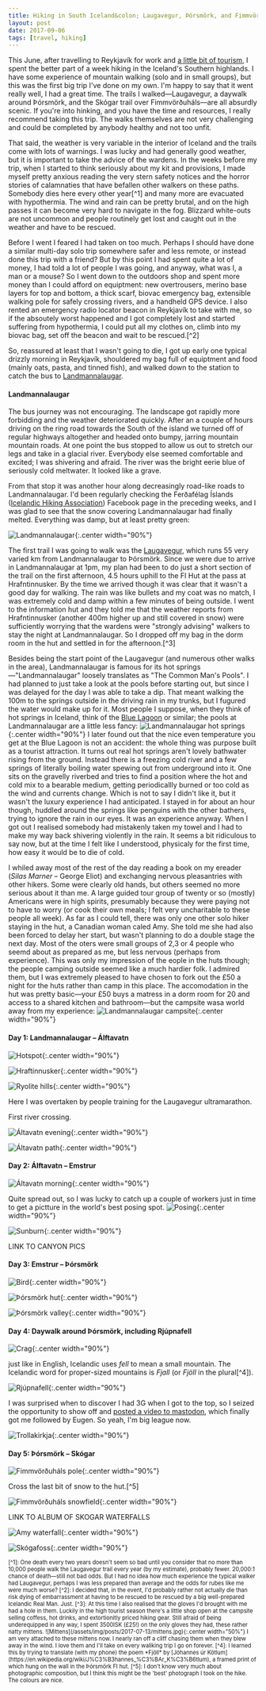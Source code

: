 ```yaml
---
title: Hiking in South Iceland&colon; Laugavegur, Þórsmörk, and Fimmvörðuháls
layout: post
date: 2017-09-06
tags: [travel, hiking]
---
```


This June, after travelling to Reykjavík for work and [a little bit of tourism](/2017/07/09/reykjavik/), I spent the better part of a week hiking in the Iceland's Southern highlands. I have some experience of mountain walking (solo and in small groups), but this was the first big trip I've done on my own. I'm happy to say that it went really well, I had a great time. The trails I walked&mdash;Laugavegur, a daywalk around Þórsmörk, and the Skógar trail over Fimmvörðuháls&mdash;are all absurdly scenic. If you're into hinking, and you have the time and resources, I really recommend taking this trip. The walks themselves are not very challenging and could be completed by anybody healthy and not too unfit.

That said, the weather is very variable in the interior of Iceland and the trails come with lots of warnings. I was lucky and had generally good weather, but it is important to take the advice of the wardens. In the weeks before my trip, when I started to think seriously about my kit and provisions, I made myself pretty anxious reading the very stern safety notices and the horror stories of calamnaties that have befallen other walkers on these paths. Somebody dies here every other year[^1] and many more are evacuated with hypothermia. The wind and rain can be pretty brutal, and on the high passes it can become very hard to navigate in the fog. Blizzard white-outs are not uncommon and people routinely get lost and caught out in the weather and have to be rescued.

Before I went I feared I had taken on too much. Perhaps I should have done a similar multi-day solo trip somewhere safer and less remote, or instead done this trip with a friend? But by this point I had spent quite a lot of money, I had told a lot of people I was going, and anyway, what was I, a man or a mouse? So I went down to the outdoors shop and spent more money than I could afford on equiptment: new overtrousers, merino base layers for top and bottom, a thick scarf, biovac emergency bag, extensible walking pole for safely crossing rivers, and a handheld GPS device. I also rented an emergency radio locator beacon in Reykjavík to take with me, so if the absoutely worst happened and I got completely lost and started suffering from hypothermia, I could put all my clothes on, climb into my biovac bag, set off the beacon and wait to be rescued.[^2]

So, reassured at least that I wasn't going to die, I got up early one typical drizzly morning in Reykjavík, shouldered my bag full of equiptment and food (mainly oats, pasta, and tinned fish), and walked down to the station to catch the bus to [Landmannalaugar](https://en.wikipedia.org/wiki/Landmannalaugar).

#### Landmannalaugar

The bus journey was not encouraging. The landscape got rapidly more forbidding and the weather deteriorated quickly. After an a couple of hours driving on the ring road towards  the South of the island we turned off of regular highways altogether and headed onto bumpy, jarring mountain mountain roads. At one point the bus stopped to allow us out to stretch our legs and take in a glacial river. Everybody else seemed comfortable and excited; I was shivering and afraid. The river was the bright eerie blue of seriously cold meltwater. It looked like a grave.

From that stop it was another hour along decreasingly road-like roads to Landmannalaugar. I'd been regularly checking the Ferðafélag Íslands ([Icelandic Hiking Association](https://www.fi.is/en)) Facebook page in the preceding weeks, and I was glad to see that the snow covering Landmannalaugar had finally melted. Everything was damp, but at least pretty green:

![Landmannalaugar](/assets/img/posts/2017-07-13/landmannalaugar.jpg){:.center width="90%"}

The first trail I was going to walk was the [Laugavegur](https://en.wikipedia.org/wiki/Laugavegur), which runs 55 very varied km from Landmannalaugar to Þórsmörk. Since we were due to arrive in Landmannalaugar at 1pm, my plan had been to do just a short section of the trail on the first afternoon, 4.5 hours uphill to the FI Hut at the pass at Hrafntinnusker. By the time we arrived though it was clear that it wasn't a good day for walking. The rain was like bullets and my coat was no match, I was extremely cold and damp within a few minutes of being outside. I went to the information hut and they told me that the weather reports from Hrafntinnusker (another 400m higher up and still covered in snow) were sufficiently worrying that the wardens were "strongly advising" walkers to stay the night at Landmannalaugar. So I dropped off my bag in the dorm room in the hut and settled in for the afternoon.[^3]

Besides being the start point of the Laugavegur (and numerous other walks in the area), Landmannalaugar is famous for its hot springs&mdash;"Landmannalaugar" loosely translates as "The Common Man's Pools". I had planned to just take a look at the pools before starting out, but since I was delayed for the day I was able to take a dip. That meant walking the 100m to the springs outside in the driving rain in my trunks, but I fugured the water would make up for it. Most people I suppose, when they think of hot springs in Iceland, think of the [Blue Lagoon](http://www.bluelagoon.com/) or similar; the pools at Landmannalaugar are a little less fancy:
![Landmannalaugar hot springs](/assets/img/posts/2017-07-13/landmannalaugar-springs.jpg){:.center width="90%"}
I later found out that the nice even temperature you get at the Blue Lagoon is not an accident: the whole thing was purpose built as a tourist attraction. It turns out real hot springs aren't lovely bathwater rising from the ground. Instead there is a freezing cold river and a few springs of literally boiling water spewing out from underground into it. One sits on the gravelly riverbed and tries to find a position where the hot and cold mix to a bearable medium, getting periodicallly burned or too cold as the wind and currents change. Which is not to say I didn't like it, but it wasn't the luxury experience I had anticipated. I stayed in for about an hour though, huddled around the springs like penguins with the other bathers, trying to ignore the rain in our eyes. It was an experience anyway. When I got out I realised somebody had mistakenly taken my towel and I had to make my way back shivering violently in the rain. It seems a bit ridiculous to say now, but at the time I felt like I understood, physicaly for the first time, how easy it would be to die of cold.

I whiled away most of the rest of the day reading a book on my ereader (*Silas Marner* &ndash; George Eliot) and exchanging nervous pleasantries with other hikers. Some were clearly old hands, but others seemed no more serious about it than me. A large guided tour group of twenty or so (mostly) Americans were in high spirits, presumably because they were paying not to have to worry (or cook their own meals; I felt very uncharitable to these people all week). As far as I could tell, there was only one other solo hiker staying in the hut, a Canadian woman caled Amy. She told me she had also been forced to delay her start, but wasn't planning to do a double stage the next day. Most of the oters were small groups of 2,3 or 4 people who seemd about as prepared as me, but less nervous (perhaps from experience). This was only my impression of the eople in the huts though; the people camping outside seemed like a much hardier folk. I admired them, but I was extremely pleased to have chosen to fork out the £50 a night for the huts rather than camp in this place. The accomodation in the hut was pretty basic&mdash;your £50 buys a matress in a dorm room for 20 and access to a shared kitchen and bathroom&mdash;but the campsite wasa world away from my experience:
![Landmannalaugar campsite](/assets/img/posts/2017-07-13/landmannalaugar-campsite.jpg){:.center width="90%"}

#### Day 1: Landmannalaugar &ndash; Álftavatn

![Hotspot](/assets/img/posts/2017-07-13/day1-hotspot.jpg){:.center width="90%"}

![Hraftinnusker](/assets/img/posts/2017-07-13/hraftinnusker.jpg){:.center width="90%"}

![Ryolite hills](/assets/img/posts/2017-07-13/day1-ryolite.jpg){:.center width="90%"}

Here I was overtaken by people training for the Laugavegur ultramarathon.

First river crossing.

![Áltavatn evening](/assets/img/posts/2017-07-13/alftavatn-evening.jpg){:.center width="90%"}

![Áltavatn path](/assets/img/posts/2017-07-13/alftavatn-path.jpg){:.center width="90%"}

#### Day 2: Álftavatn &ndash; Emstrur

![Áltavatn morning](/assets/img/posts/2017-07-13/alftavatn-morning.jpg){:.center width="90%"}


Quite spread out, so I was lucky to catch up a couple of workers just in time to get a pictture in the world's best posing spot.
![Posing](/assets/img/posts/2017-07-13/day2-pose.jpg){:.center width="90%"}

![Sunburn](/assets/img/posts/2017-07-13/day2-sunburn.jpg){:.center width="90%"}

LINK TO CANYON PICS

#### Day 3: Emstrur &ndash; Þórsmörk

![Bird](/assets/img/posts/2017-07-13/day3-bird.jpg){:.center width="90%"}

![Þórsmörk hut](/assets/img/posts/2017-07-13/thorsmork-hut.jpg){:.center width="90%"}

![Þórsmörk valley](/assets/img/posts/2017-07-13/thorsmork-above.jpg){:.center width="90%"}

#### Day 4: Daywalk around Þórsmörk, including Rjúpnafell

![Crag](/assets/img/posts/2017-07-13/day4-crag.jpg){:.center width="90%"}

just like in English, Icelandic uses *fell* to mean a small mountain. The Icelandic word for proper-sized mountains is *Fjall* (or *Fjöll* in the plural[^4]).

![Rjúpnafell](/assets/img/posts/2017-07-13/rjupnafell.jpg){:.center width="90%"}

I was surprised when to discover I had 3G when I got to the top, so I seized the opportunity to show off and [posted a video to mastodon](https://files.mastodon.social/media_attachments/files/000/856/565/original/3b6206bfbcebc110.mp4), which finally got me followed by Eugen. So yeah, I'm big league now.

![Trollakirkja](/assets/img/posts/2017-07-13/trollakirkja.jpg){:.center width="90%"}

#### Day 5: Þórsmörk &ndash; Skógar

![Fimmvörðuháls pole](/assets/img/posts/2017-07-13/day5-pole.jpg){:.center width="90%"}

Cross the last bit of snow to the hut.[^5]

![Fimmvörðuháls snowfield](/assets/img/posts/2017-07-13/day5-snowfield.jpg){:.center width="90%"}

LINK TO ALBUM OF SKOGAR WATERFALLS

![Amy waterfall](/assets/img/posts/2017-07-13/amy-waterfall.jpg){:.center width="90%"}

![Skógafoss](/assets/img/posts/2017-07-13/skogafoss.jpg){:.center width="90%"}

<div style="font-size: 80%">
[^1]: One death every two years doesn't seem so bad until you consider that no more than 10,000 people walk the Laugavegur trail every year (by my estimate), probably fewer. 20,000:1 chance of death&mdash;still not bad odds. But I had no idea how much experience the typical walker had Laugavegur, perhaps I was less prepared than average and the odds for rubes like me were much worse?
[^2]: I decided that, in the event, I'd probably rather not actually die than risk dying of embarrassment at having to be rescued to be rescued by a big well-prepared Icelandic Real Man. Just.
[^3]: At this time I also realised that the gloves I'd brought with me had a hole in them. Luckily in the high tourist season there's a little shop open at the campsite selling coffess, hot drinks, and extortionitly priced hiking gear. Still afraid of being underequipped in any way, I spent 3500ISK (£25!) on the only gloves they had, these rather natty mittens. ![Mittens](/assets/img/posts/2017-07-13/mittens.jpg){:.center width="50%"} I am very attached to these mittens now. I nearly ran off a cliff chasing them when they blew away in the wind. I love them and I'll take on every waliking trip I go on forever.
[^4]: I learned this by trying to translate (with my phone) the poem *Fjöll* by [Jóhannes úr Kötlum](https://en.wikipedia.org/wiki/J%C3%B3hannes_%C3%BAr_K%C3%B6tlum), a framed print of which hung on the wall in the Þórsmörk FI hut.
[^5]: I don't know very much about photographic composition, but I think this might be the 'best' photograph I took on the hike. The colours are nice.
</div>
